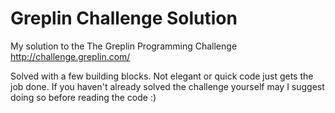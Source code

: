 Greplin Challenge Solution
==========================

My solution to the The Greplin Programming Challenge http://challenge.greplin.com/

Solved with a few building blocks. Not elegant or quick code just gets the job done. If you haven't already solved the challenge yourself may I suggest doing so before reading the code :)